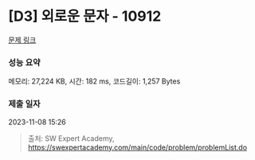 # [D3] 외로운 문자 - 10912 

[문제 링크](https://swexpertacademy.com/main/code/problem/problemDetail.do?contestProbId=AXVJuEvqLAADFASe) 

### 성능 요약

메모리: 27,224 KB, 시간: 182 ms, 코드길이: 1,257 Bytes

### 제출 일자

2023-11-08 15:26



> 출처: SW Expert Academy, https://swexpertacademy.com/main/code/problem/problemList.do